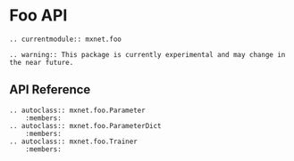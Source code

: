 # Foo API

```eval_rst
.. currentmodule:: mxnet.foo
```

```eval_rst
.. warning:: This package is currently experimental and may change in the near future.
```

## API Reference

<script type="text/javascript" src='../../_static/js/auto_module_index.js'></script>

```eval_rst
.. autoclass:: mxnet.foo.Parameter
    :members:
.. autoclass:: mxnet.foo.ParameterDict
    :members:
.. autoclass:: mxnet.foo.Trainer
    :members:
```

<script>auto_index("api-reference");</script>
